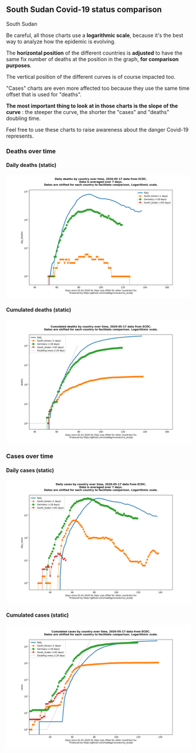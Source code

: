 ## South Sudan Covid-19 status comparison 

South Sudan



Be careful, all those charts use a **logarithmic scale**, because it's the best way to analyze how the epidemic is evolving.
 
The **horizontal position** of the different countries is **adjusted** to have the same fix number of deaths at the position in the graph, **for comparison purposes**.

The vertical position of the different curves is of course impacted too.

"Cases" charts are even more affected too because they use the same time offset that is used for "deaths".

**The most important thing to look at in those charts is the slope of the curve** : the steeper the curve, the shorter the "cases" and "deaths" doubling time.

Feel free to use these charts to raise awareness about the danger Covid-19 represents. 


 
### Deaths over time
 
#### Daily deaths (static)
![South Sudan covid-19 daily deaths static chart](https://raw.githubusercontent.com/madlag/coronavirus_study/master/notebooks/graphs/2020-05-17/countries/South_Sudan/2020-05-17_South_Sudan_day_deaths.png "South Sudan covid-19 day_deaths static chart")   
 
#### Cumulated deaths (static)
![South Sudan covid-19 cumulated deaths static chart](https://raw.githubusercontent.com/madlag/coronavirus_study/master/notebooks/graphs/2020-05-17/countries/South_Sudan/2020-05-17_South_Sudan_deaths.png "South Sudan covid-19 deaths static chart")   

 
### Cases over time
 
#### Daily cases (static)
![South Sudan covid-19 daily cases static chart](https://raw.githubusercontent.com/madlag/coronavirus_study/master/notebooks/graphs/2020-05-17/countries/South_Sudan/2020-05-17_South_Sudan_day_cases.png "South Sudan covid-19 day_cases static chart")   
 
#### Cumulated cases (static)
![South Sudan covid-19 cumulated cases static chart](https://raw.githubusercontent.com/madlag/coronavirus_study/master/notebooks/graphs/2020-05-17/countries/South_Sudan/2020-05-17_South_Sudan_cases.png "South Sudan covid-19 cases static chart")   

